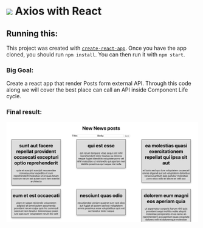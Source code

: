 # ![](https://ga-dash.s3.amazonaws.com/production/assets/logo-9f88ae6c9c3871690e33280fcf557f33.png) Axios with React


## Running this:

This project was created with [`create-react-app`](https://facebook.github.io/create-react-app/docs/getting-started). Once you have the app cloned, you should run `npm install`. You can then run it with `npm start`.

### Big Goal:

Create a react app that render Posts form external API. Through this code along we will cover the best place can call an API inside Component Life cycle.

### Final result: 

![](Image.png)